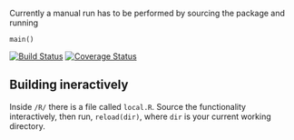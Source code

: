 Currently a manual run has to be performed by sourcing the package and running

```main()```

[![Build Status](https://travis-ci.org/niallbenj/footballstats.svg?branch=master)](https://travis-ci.org/niallbenj/footballstats)
[![Coverage Status](https://img.shields.io/codecov/c/github/niallbenj/footballstats/master.svg)](https://codecov.io/github/niallbenj/footballstats?branch=master)

## Building ineractively
Inside `/R/` there is a file called `local.R`. Source the functionality interactively, then run, `reload(dir)`, where `dir` is your current working directory.
